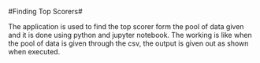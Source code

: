 #Finding Top Scorers#<br>

The application is used to find the top scorer form the pool of data given and it is done using python and jupyter notebook. 
The working is like when the pool of data is given through the csv, the output is given out as shown when executed.

